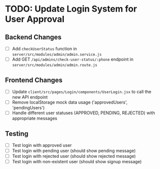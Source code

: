 # TODO: Update Login System for User Approval

## Backend Changes
- [ ] Add `checkUserStatus` function in `server/src/modules/admin/admin.service.js`
- [ ] Add GET `/api/admins/check-user-status/:phone` endpoint in `server/src/modules/admin/admin.route.js`

## Frontend Changes
- [ ] Update `client/src/pages/Login/components/UserLogin.jsx` to call the new API endpoint
- [ ] Remove localStorage mock data usage ('approvedUsers', 'pendingUsers')
- [ ] Handle different user statuses (APPROVED, PENDING, REJECTED) with appropriate messages

## Testing
- [ ] Test login with approved user
- [ ] Test login with pending user (should show pending message)
- [ ] Test login with rejected user (should show rejected message)
- [ ] Test login with non-existent user (should show signup message)
